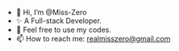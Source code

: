 - 👋 Hi, I’m @Miss-Zero
- ✨ A Full-stack Developer.
- 👀 Feel free to use my codes.
- 📫 How to reach me: realmisszero@gmail.com


